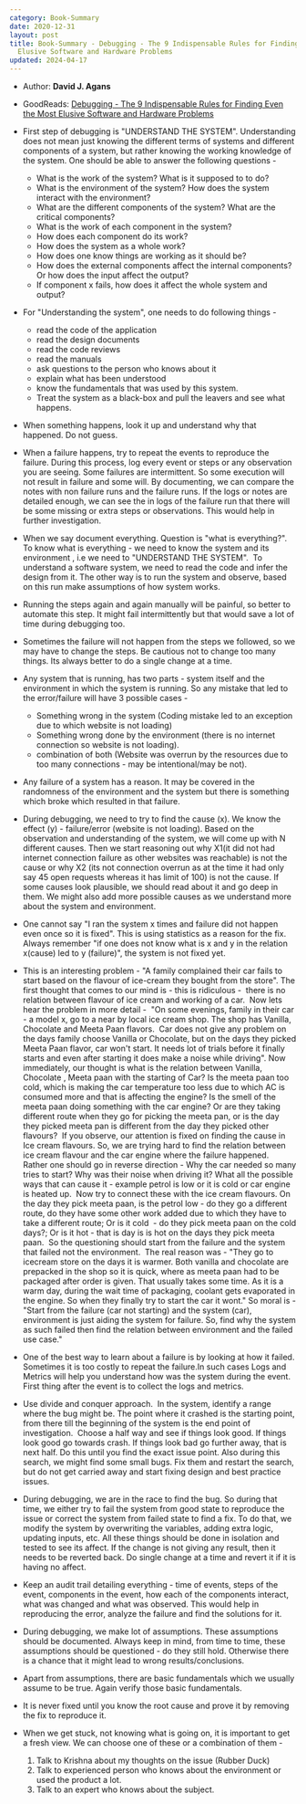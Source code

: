 ```yaml
---
category: Book-Summary
date: 2020-12-31
layout: post
title: Book-Summary - Debugging - The 9 Indispensable Rules for Finding Even the Most
  Elusive Software and Hardware Problems
updated: 2024-04-17
---
```


- Author: **David J. Agans**
- GoodReads: [Debugging - The 9 Indispensable Rules for Finding Even the Most Elusive Software and Hardware Problems](https://www.goodreads.com/book/show/3938178-debugging)


- First step of debugging is "UNDERSTAND THE SYSTEM". Understanding does not mean just knowing the different terms of systems and different components of a system, but rather knowing the working knowledge of the system. One should be able to answer the following questions -
	- What is the work of the system? What is it supposed to to do?
	- What is the environment of the system? How does the system interact with the environment?
	- What are the different components of the system? What are the critical components?
	- What is the work of each component in the system?
	- How does each component do its work?
	- How does the system as a whole work?
	- How does one know things are working as it should be?
	- How does the external components affect the internal components? Or how does the input affect the output?
	- If component x fails, how does it affect the whole system and output?
- For "Understanding the system", one needs to do following things -
	- read the code of the application
	- read the design documents
	- read the code reviews
	- read the manuals
	- ask questions to the person who knows about it
	- explain what has been understood
	- know the fundamentals that was used by this system.
	- Treat the system as a black-box and pull the leavers and see what happens.
- When something happens, look it up and understand why that happened. Do not guess.
- When a failure happens, try to repeat the events to reproduce the failure. During this process, log every event or steps or any observation you are seeing. Some failures are intermittent. So some execution will not result in failure and some will. By documenting, we can compare the notes with non failure runs and the failure runs. If the logs or notes are detailed enough, we can see the in logs of the failure run that there will be some missing or extra steps or observations. This would help in further investigation.
- When we say document everything. Question is "what is everything?".  To know what is everything - we need to know the system and its environment , i.e we need to "UNDERSTAND THE SYSTEM".  To understand a software system, we need to read the code and infer the design from it. The other way is to run the system and observe, based on this run make assumptions of how system works.
- Running the steps again and again manually will be painful, so better to automate this step. It might fail intermittently but that would save a lot of time during debugging too.
- Sometimes the failure will not happen from the steps we followed, so we may have to change the steps. Be cautious not to change too many things. Its always better to do a single change at a time.
- Any system that is running, has two parts - system itself and the environment in which the system is running. So any mistake that led to the error/failure will have 3 possible cases - 
	- Something wrong in the system (Coding mistake led to an exception due to which website is not loading) 
	- Something wrong done by the environment (there is no internet connection so website is not loading). 
	- combination of both (Website was overrun by the resources due to too many connections - may be intentional/may be not).
- Any failure of a system has a reason. It may be covered in the randomness of the environment and the system but there is something which broke which resulted in that failure.
- During debugging, we need to try to find the cause (x). We know the effect (y) - failure/error (website is not loading). Based on the observation and understanding of the system, we will come up with N different causes. Then we start reasoning out why X1(it did not had internet connection failure as other websites was reachable) is not the cause or why X2 (its not connection overrun as at the time it had only say 45 open requests whereas it has limit of 100) is not the cause. If some causes look plausible, we should read about it and go deep in them. We might also add more possible causes as we understand more about the system and environment.
- One cannot say "I ran the system x times and failure did not happen even once so it is fixed". This is using statistics as a reason for the fix. Always remember "if one does not know what is x and y in the relation x(cause) led to y (failure)", the system is not fixed yet.
- This is an interesting problem - "A family complained their car fails to start based on the flavour of ice-cream they bought from the store". The first thought that comes to our mind is - this is ridiculous -  there is no relation between flavour of ice cream and working of a car.  Now lets hear the problem in more detail -  "On some evenings, family in their car - a model x, go to a near by local ice cream shop. The shop has Vanilla, Chocolate and Meeta Paan flavors.  Car does not give any problem on the days family choose Vanilla or Chocolate, but on the days they picked Meeta Paan flavor, car won't start. It needs lot of trials before it finally starts and even after starting it does make a noise while driving". Now immediately, our thought is what is the relation between Vanilla, Chocolate , Meeta paan with the starting of Car? Is the meeta paan too cold, which is making the car temperature too less due to which AC is consumed more and that is affecting the engine? Is the smell of the meeta paan doing something with the car engine? Or are they taking different route when they go for picking the meeta pan, or is the day they picked meeta pan is different from the day they picked other flavours?  If you observe, our attention is fixed on finding the cause in Ice cream flavours. So, we are trying hard to find the relation between ice cream flavour and the car engine where the failure happened.  Rather one should go in reverse direction - Why the car needed so many tries to start? Why was their noise when driving it? What all the possible ways that can cause it - example petrol is low or it is cold or car engine is heated up.  Now try to connect these with the ice cream flavours. On the day they pick meeta paan, is the petrol low - do they go a different route, do they have some other work added due to which they have to take a different route; Or is it cold  - do they pick meeta paan on the cold days?; Or is it hot - that is day is is hot on the days they pick meeta paan.  So the questioning should start from the failure and the system that failed not the environment.  The real reason was - "They go to icecream store on the days it is warmer. Both vanilla and chocolate are prepacked in the shop so it is quick, where as meeta paan had to be packaged after order is given. That usually takes some time. As it is a warm day, during the wait time of packaging, coolant gets evaporated in the engine. So when they finally try to start the car it wont." So moral is - "Start from the failure (car not starting) and the system (car), environment is just aiding the system for failure. So, find why the system as such failed then find the relation between environment and the failed use case."
- One of the best way to learn about a failure is by looking at how it failed. Sometimes it is too costly to repeat the failure.In such cases Logs and Metrics will help you understand how was the system during the event. First thing after the event is to collect the logs and metrics.
- Use divide and conquer approach.  In the system, identify a range where the bug might be. The point where it crashed is the starting point, from there till the beginning of the system is the end point of investigation.  Choose a half way and see if things look good. If things look good go towards crash. If things look bad go further away, that is next half. Do this until you find the exact issue point. Also during this search, we might find some small bugs. Fix them and restart the search, but do not get carried away and start fixing design and best practice issues.
- During debugging, we are in the race to find the bug. So during that time, we either try to fail the system from good state to reproduce the issue or correct the system from failed state to find a fix. To do that, we modify the system by overwriting the variables, adding extra logic, updating inputs, etc. All these things should be done in isolation and tested to see its affect. If the change is not giving any result, then it needs to be reverted back. Do single change at a time and revert it if it is having no affect.
- Keep an audit trail detailing everything - time of events, steps of the event, components in the event, how each of the components interact, what was changed and what was observed. This would help in reproducing the error, analyze the failure and find the solutions for it.
- During debugging, we make lot of assumptions. These assumptions should be documented. Always keep in mind, from time to time, these assumptions should be questioned - do they still hold. Otherwise there is a chance that it might lead to wrong results/conclusions.
- Apart from assumptions, there are basic fundamentals which we usually assume to be true. Again verify those basic fundamentals.
- It is never fixed until you know the root cause and prove it by removing the fix to reproduce it.
- When we get stuck, not knowing what is going on, it is important to get a fresh view. We can choose one of these or a combination of them - 
	1. Talk to Krishna about my thoughts on the issue (Rubber Duck) 
	2. Talk to experienced person who knows about the environment or used the product a lot. 
	3. Talk to an expert who knows about the subject.